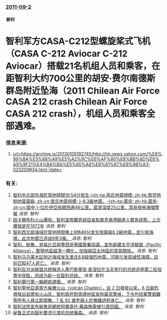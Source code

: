 ### [2011-09-2](/news/2011/09/2/index.md)

##### 智利
# 智利军方CASA-C212型螺旋桨式飞机（CASA C-212 Aviocar C-212 Aviocar）搭载21名机组人员和乘客，在距智利大约700公里的胡安·费尔南德斯群岛附近坠海（2011 Chilean Air Force CASA 212 crash Chilean Air Force CASA 212 crash），机组人员和乘客全部遇难。 




### 信息来源:

1. [url=https://archive.is/20130105192745/http://hk.news.yahoo.com/%E6%99%BA%E5%88%A9%E5%A2%9C%E6%AF%80%E8%BB%8D%E6%A9%9F21%E4%BA%BA%E5%85%A8%E9%81%87%E9%9B%A3-023209934.html |date= ](http://hk.news.yahoo.com/%E6%99%BA%E5%88%A9%E5%A2%9C%E6%AF%80%E8%BB%8D%E6%A9%9F21%E4%BA%BA%E5%85%A8%E9%81%87%E9%9B%A3-023209934.html)

### 有关:

1. [ 智利中北部外海於當地時間19:54分發生-{zh-tw:芮氏地震規模; zh-hk:黎克特制地震震級; zh-cn:里氏地震规模; }-8.3級地震，-{zh-tw:震央; zh-hk:震央; zh-cn:震中;}-位於伊亞佩爾西邊46公里，震源深度25公里，當局發佈海嘯警報](/zh/news/2015/09/16/智利中北部外海於當地時間19-54分發生-zh-tw-芮氏地震規模-zh-hk-黎克特制地震震級-zh-cn-里.md) _消息: 智利_
2. [因卡爾布科火山爆發，智利宣佈蘭奇胡亞省和奧克泰港鎮進入緊急狀態，上次爆發是在1972年](/zh/news/2015/04/23/因卡爾布科火山爆發-智利宣佈蘭奇胡亞省和奧克泰港鎮進入緊急狀態-上次爆發是在1972年.md) _消息: 智利_
3. [ 智利西北部海域於當地時間晚上8時46分发生矩震級8.2級地震，並引發海啸。此次地震已造成6死3傷。 ](/zh/news/2014/04/1/智利西北部海域於當地時間晚上8時46分发生矩震級82級地震-並引發海啸-此次地震已造成6死3傷.md) _消息: 智利_
4. [ 智利、秘魯、哥倫比亞與墨西哥等國簽署協議，宣布創建太平洋聯盟（Pacific Alliance），實現地區經濟一體化，加強與亞太地區的貿易關係。](/zh/news/2012/06/6/智利-秘魯-哥倫比亞與墨西哥等國簽署協議-宣布創建太平洋聯盟-Pacific-Alliance-實現地區經濟一體化.md) _消息: 智利_
5. [ 智利马乌莱大区附近海域发生里氏8.8级强烈地震，可能引发毀滅性海啸，目前已知47人死亡。](/zh/news/2010/02/27/智利马乌莱大区附近海域发生里氏88级强烈地震-可能引发毀滅性海啸-目前已知47人死亡.md) _消息: 智利_
6. [ 智利反对派联盟总统候选人塞巴斯蒂安·皮涅拉在当天举行的总统选举第二轮投票中获胜，将成为新一任智利总统。](/zh/news/2010/01/17/智利反对派联盟总统候选人塞巴斯蒂安-皮涅拉在当天举行的总统选举第二轮投票中获胜-将成为新一任智利总统.md) _消息: 智利_
7. [ 智利舉行第一輪總統選舉。](/zh/news/2009/12/11/智利舉行第一輪總統選舉.md) _消息: 智利_
8. [智利聖地亞哥南方柴滕火山（volcán Chaitén），自 2 日噴發以來，6 日劇烈噴發出岩漿和火山灰，智利政府對周邊地區宣布最高警戒，下令包括軍警救難等所有人員立即疏散，1 名 92 歲老婦人於撤離過程身亡。](/zh/news/2008/05/6/智利聖地亞哥南方柴滕火山-volcán-Chaitén-自-2-日噴發以來-6-日劇烈噴發出岩漿和火山灰-智利政府對周.md) _消息: 智利_
9. [智利法院宣布秘魯前總統阿爾韋托·藤森無需被引渡回國。](/zh/news/2007/07/11/智利法院宣布秘魯前總統阿爾韋托-藤森無需被引渡回國.md) _消息: 智利_
10. [秘鲁正式向智利要求引渡前总统藤森。](/zh/news/2006/01/3/秘鲁正式向智利要求引渡前总统藤森.md) _消息: 智利_
